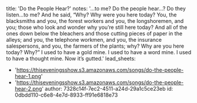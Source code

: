 title: 'Do the People Hear?'
notes: '…to me? Do the people hear...? Do they listen…to me? And he said, “Why? Why were you here today? You, the blacksmiths and you, the forest workers and you, the longshoremen, and you; those who look and wonder why you’re still here today? And all of the ones down below the bleachers and those cutting pieces of paper in the alleys; and you, the telephone workmen, and you, the insurance salespersons, and you, the farmers of the plants; why? Why are you here today? Why?” I used to have a gold mine. I used to have a word mine. I used to have a thought mine. Now it’s gutted.'
lead_sheets:
  - 'https://thiseveningsshow.s3.amazonaws.com/songs/do-the-people-hear-1.png'
  - 'https://thiseveningsshow.s3.amazonaws.com/songs/do-the-people-hear-2.png'
author: 7328c14f-7ec2-4511-a24d-29a1c5ce23eb
id: 0dbdd110-c6e8-4e7d-8933-ff91e6818e73

